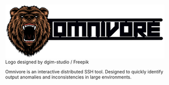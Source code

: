 ![Designed by dgim-studio / Freepik](https://github.com/DiscoRiver/omnivore/blob/main/omnivore_logo.png)
Logo designed by dgim-studio / Freepik

Omnivore is an interactive distributed SSH tool. Designed to quickly identify output anomalies and inconsistencies in large environments. 
